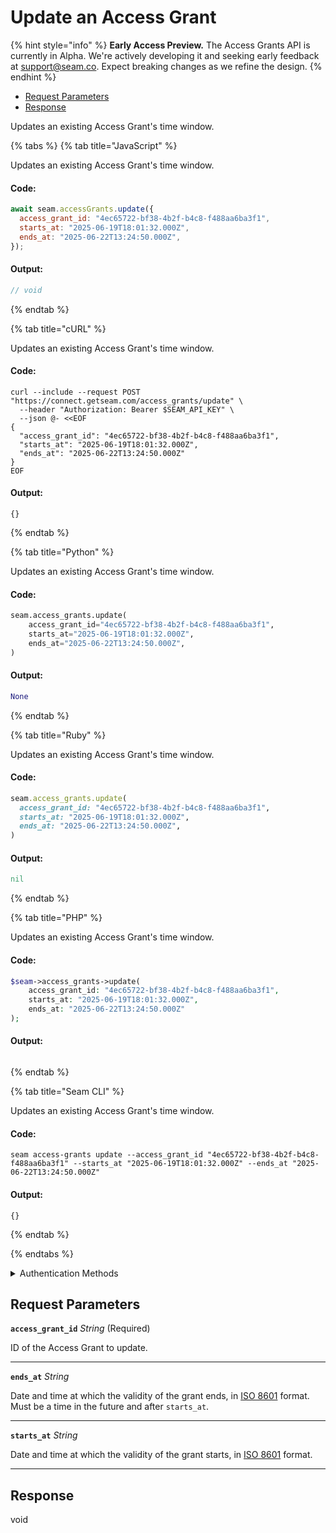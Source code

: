 # Update an Access Grant
{% hint style="info" %}
**Early Access Preview.** The Access Grants API is currently in Alpha. We're actively developing it and seeking early feedback at [support@seam.co](mailto:support@seam.co). Expect breaking changes as we refine the design.
{% endhint %}

- [Request Parameters](#request-parameters)
- [Response](#response)

Updates an existing Access Grant's time window.


{% tabs %}
{% tab title="JavaScript" %}

Updates an existing Access Grant's time window.

#### Code:

```javascript
await seam.accessGrants.update({
  access_grant_id: "4ec65722-bf38-4b2f-b4c8-f488aa6ba3f1",
  starts_at: "2025-06-19T18:01:32.000Z",
  ends_at: "2025-06-22T13:24:50.000Z",
});
```

#### Output:

```javascript
// void
```
{% endtab %}

{% tab title="cURL" %}

Updates an existing Access Grant's time window.

#### Code:

```curl
curl --include --request POST "https://connect.getseam.com/access_grants/update" \
  --header "Authorization: Bearer $SEAM_API_KEY" \
  --json @- <<EOF
{
  "access_grant_id": "4ec65722-bf38-4b2f-b4c8-f488aa6ba3f1",
  "starts_at": "2025-06-19T18:01:32.000Z",
  "ends_at": "2025-06-22T13:24:50.000Z"
}
EOF
```

#### Output:

```curl
{}
```
{% endtab %}

{% tab title="Python" %}

Updates an existing Access Grant's time window.

#### Code:

```python
seam.access_grants.update(
    access_grant_id="4ec65722-bf38-4b2f-b4c8-f488aa6ba3f1",
    starts_at="2025-06-19T18:01:32.000Z",
    ends_at="2025-06-22T13:24:50.000Z",
)
```

#### Output:

```python
None
```
{% endtab %}

{% tab title="Ruby" %}

Updates an existing Access Grant's time window.

#### Code:

```ruby
seam.access_grants.update(
  access_grant_id: "4ec65722-bf38-4b2f-b4c8-f488aa6ba3f1",
  starts_at: "2025-06-19T18:01:32.000Z",
  ends_at: "2025-06-22T13:24:50.000Z",
)
```

#### Output:

```ruby
nil
```
{% endtab %}

{% tab title="PHP" %}

Updates an existing Access Grant's time window.

#### Code:

```php
$seam->access_grants->update(
    access_grant_id: "4ec65722-bf38-4b2f-b4c8-f488aa6ba3f1",
    starts_at: "2025-06-19T18:01:32.000Z",
    ends_at: "2025-06-22T13:24:50.000Z"
);
```

#### Output:

```php

```
{% endtab %}

{% tab title="Seam CLI" %}

Updates an existing Access Grant's time window.

#### Code:

```seam_cli
seam access-grants update --access_grant_id "4ec65722-bf38-4b2f-b4c8-f488aa6ba3f1" --starts_at "2025-06-19T18:01:32.000Z" --ends_at "2025-06-22T13:24:50.000Z"
```

#### Output:

```seam_cli
{}
```
{% endtab %}

{% endtabs %}


<details>

<summary>Authentication Methods</summary>

- API key
- Personal access token
  <br>Must also include the `seam-workspace` header in the request.

To learn more, see [Authentication](https://docs.seam.co/latest/api/authentication).
</details>

## Request Parameters

**`access_grant_id`** *String* (Required)

ID of the Access Grant to update.

---

**`ends_at`** *String*

Date and time at which the validity of the grant ends, in [ISO 8601](https://www.iso.org/iso-8601-date-and-time-format.html) format. Must be a time in the future and after `starts_at`.

---

**`starts_at`** *String*

Date and time at which the validity of the grant starts, in [ISO 8601](https://www.iso.org/iso-8601-date-and-time-format.html) format.

---


## Response

void

